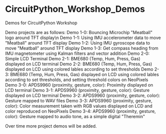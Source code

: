 # CircuitPython_Workshop_Demos
Demos for CircuitPython Workshop

Demo projects are as follows:
Demo 1-0: Bouncing Microchip "Meatball" logo around TFT display\n
Demo 1-1: Using IMU accelerometer data to move "Meatball" around TFT display
Demo 1-2: Using IMU gyroscope data to move "Meatball" around TFT display
Demo 1-3: Get compass heading from IMU magnetometer using Kalman filters and vector addition
Demo 2-0: Simple LCD Terminal
Demo 2-1: BME680 (Temp, Hum, Press, Gas) displayed on LCD terminal
Demo 2-2: BME680 (Temp, Hum, Press, Gas) displayed on LCD using colored lables according to set thresholds
Demo 2-3: BME680 (Temp, Hum, Press, Gas) displayed on LCD using colored lables according to set thresholds, and setting threshold colors on NeoPixels
Demo 3-0: APDS9960 (proximity, gesture, color): Proximity displayed on LCD terminal
Demo 3-1: APDS9960 (proximity, gesture, color): Gesture displayed on LCD terminal
Demo 3-2: APDS9960 (proximity, gesture, color): Gesture mapped to WAV files
Demo 3-3: APDS9960 (proximity, gesture, color): Color measurement taken with RGB values displayed on LCD and color reproduced on NeoPixels
Demo 3-4: APDS9960 (proximity, gesture, color): Gesture mapped to audio tone, as a simple digital "Theremin"

Over time more project demos will be added.

